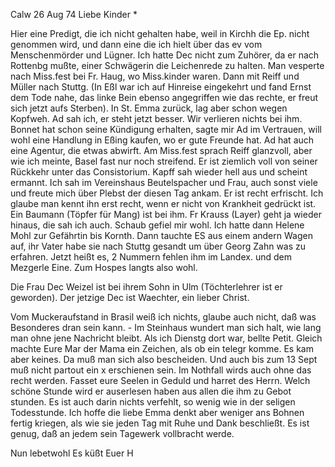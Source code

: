  Calw 26 Aug 74
Liebe Kinder <Fried>*

Hier eine Predigt, die ich nicht gehalten habe, weil in Kirchh die Ep. nicht genommen wird, und dann eine die ich hielt über das ev vom Menschenmörder und Lügner. Ich hatte Dec nicht zum Zuhörer, da er nach Rottenbg mußte, einer Schwägerin die Leichenrede zu halten. Man vesperte nach Miss.fest bei Fr. Haug, wo Miss.kinder waren. Dann mit Reiff und Müller nach Stuttg. (In Eßl war ich auf Hinreise eingekehrt und fand Ernst dem Tode nahe, das linke Bein ebenso angegriffen wie das rechte, er freut sich jetzt aufs Sterben). In St. Emma zurück, lag aber schon wegen Kopfweh. Ad sah ich, er steht jetzt besser. Wir verlieren nichts bei ihm. Bonnet hat schon seine Kündigung erhalten, sagte mir Ad im Vertrauen, will wohl eine Handlung in Eßing kaufen, wo er gute Freunde hat. Ad hat auch eine Agentur, die etwas abwirft. Am Miss.fest sprach Reiff glanzvoll, aber wie ich meinte, Basel fast nur noch streifend. Er ist ziemlich voll von seiner Rückkehr unter das Consistorium. Kapff sah wieder hell aus und scheint ermannt. Ich sah im Vereinshaus Beutelspacher und Frau, auch sonst viele und freute mich über Plebst der diesen Tag ankam. Er ist recht erfrischt. Ich glaube man kennt ihn erst recht, wenn er nicht von Krankheit gedrückt ist. Ein Baumann (Töpfer für Mang) ist bei ihm. Fr Krauss (Layer) geht ja wieder hinaus, die sah ich auch. Schaub gefiel mir wohl. Ich hatte dann Helene Mohl zur Gefährtin bis Kornth. Dann tauchte ES aus einem andern Wagen auf, ihr Vater habe sie nach Stuttg gesandt um über Georg Zahn was zu erfahren. Jetzt heißt es, 2 Nummern fehlen ihm im Landex. und dem Mezgerle Eine. Zum Hospes langts also wohl.

Die Frau Dec Weizel ist bei ihrem Sohn in Ulm (Töchterlehrer ist er geworden). Der jetzige Dec ist Waechter, ein lieber Christ.

Vom Muckeraufstand in Brasil weiß ich nichts, glaube auch nicht, daß was Besonderes dran sein kann. - Im Steinhaus wundert man sich halt, wie lang man ohne jene Nachricht bleibt. Als ich Dienstg dort war, bellte Petit. Gleich machte Eure Mar der Mama ein Zeichen, als ob ein telegr komme. Es kam aber keines. Da muß man sich also bescheiden. Und auch bis zum 13 Sept muß nicht partout ein x erschienen sein. Im Nothfall wirds auch ohne das recht werden. Fasset eure Seelen in Geduld und harret des Herrn. Welch schöne Stunde wird er auserlesen haben aus allen die ihm zu Gebot stunden. Es ist auch darin nichts verfehlt, so wenig wie in der seligen Todesstunde. Ich hoffe die liebe Emma denkt aber weniger ans Bohnen fertig kriegen, als wie sie jeden Tag mit Ruhe und Dank beschließt. Es ist genug, daß an jedem sein Tagewerk vollbracht werde.

 Nun lebetwohl Es küßt Euer H
